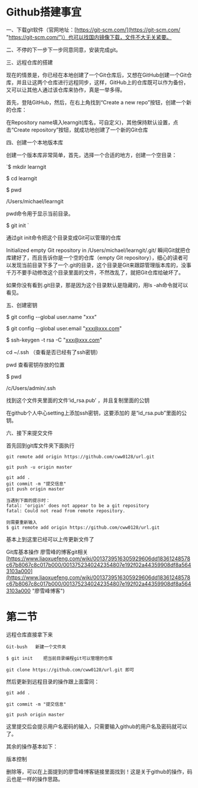 # Github搭建事宜


一、下载git软件（官网地址：[https://git-scm.com/](https://git-scm.com/ "https://git-scm.com/")）也可以找国内镜像下载，文件不大无关紧要。

二、不停的下一步下一步同意同意，安装完成git。

 
三、远程仓库的搭建

现在的情景是，你已经在本地创建了一个Git仓库后，又想在GitHub创建一个Git仓库，并且让这两个仓库进行远程同步，这样，GitHub上的仓库既可以作为备份，又可以让其他人通过该仓库来协作，真是一举多得。

首先，登陆GitHub，然后，在右上角找到“Create a new repo”按钮，创建一个新的仓库：

在Repository name填入learngit(库名，可自定义)，其他保持默认设置，点击“Create repository”按钮，就成功地创建了一个新的Git仓库
    
四、创建一个本地版本库

创建一个版本库非常简单，首先，选择一个合适的地方，创建一个空目录：

`$ mkdir learngit

$ cd learngit

$ pwd

/Users/michael/learngit

pwd命令用于显示当前目录。

$ git init  `  

通过git init命令把这个目录变成Git可以管理的仓库

Initialized empty Git repository in /Users/michael/learngit/.git/
瞬间Git就把仓库建好了，而且告诉你是一个空的仓库（empty Git repository），细心的读者可以发现当前目录下多了一个.git的目录，这个目录是Git来跟踪管理版本库的，没事千万不要手动修改这个目录里面的文件，不然改乱了，就把Git仓库给破坏了。

如果你没有看到.git目录，那是因为这个目录默认是隐藏的，用ls -ah命令就可以看见。

五、创建密钥

$ git config --global user.name "xxx"

$ git config --global user.email "xxx@xxx.com"

$ ssh-keygen -t rsa -C  "xxx@xxx.com"


cd ~/.ssh    （查看是否已经有了ssh密钥）

pwd    查看密钥存放的位置

$ pwd

/c/Users/admin/.ssh       

找到这个文件夹里面的文件‘id_rsa.pub’ ，并且复制里面的公钥

在github个人中心setting上添加ssh密钥，这要添加的
是“id_rsa.pub”里面的公钥。


六、接下来提交文件


首先回到git库文件夹下面执行

<pre><code>git remote add origin https://github.com/cww0128/url.git          
   
git push -u origin master   
</code></pre>




<pre><code>git add . 
git commit -m "提交信息" 
git push origin master

当遇到下面的提示时：
fatal: 'origin' does not appear to be a git repository
fatal: Could not read from remote repository.

则需要重新输入
$ git remote add origin https://github.com/cww0128/url.git
</code></pre>


                


基本上到这里已经可以上传更新文件了


Git库基本操作
廖雪峰的博客git相关
[https://www.liaoxuefeng.com/wiki/0013739516305929606dd18361248578c67b8067c8c017b000/0013752340242354807e192f02a44359908df8a5643103a000](https://www.liaoxuefeng.com/wiki/0013739516305929606dd18361248578c67b8067c8c017b000/0013752340242354807e192f02a44359908df8a5643103a000 "廖雪峰博客")



# 第二节

远程仓库直接拿下来
<pre><code>Git-bush   新建一个文件夹

$ git init    把当前目录编程git可以管理的仓库

git clone https://github.com/cww0128/url.git 即可
</code></pre>

   

   

   

然后更新到远程目录的操作跟上面雷同：
<pre><code>git add .          
   
git commit -m "提交信息"   
  
git push origin master
</code></pre>


这里提交后会提示用户名密码的输入，只需要输入github的用户名及密码就可以了。



其余的操作基本如下：

版本控制

删除等，可以在上面提到的廖雪峰博客链接里面找到！这是关于github的操作，码云也是一样的操作思路。